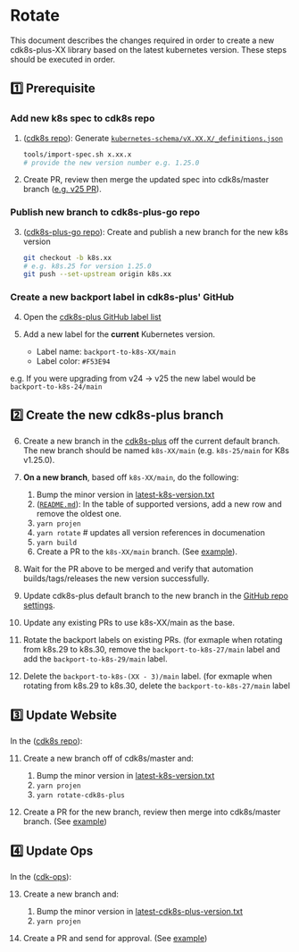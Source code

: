 # Rotate

This document describes the changes required in order to create a new cdk8s-plus-XX library based 
on the latest kubernetes version. These steps should be executed in order.

## :one: Prerequisite

### Add new k8s spec to cdk8s repo

1. ([cdk8s repo](https://github.com/cdk8s-team/cdk8s)): Generate [`kubernetes-schema/vX.XX.X/_definitions.json`](https://github.com/cdk8s-team/cdk8s/tree/master/kubernetes-schemas)

    ```sh
    tools/import-spec.sh x.xx.x
    # provide the new version number e.g. 1.25.0
    ```

2. Create PR, review then merge the updated spec into cdk8s/master branch ([e.g. v25 PR](https://github.com/cdk8s-team/cdk8s/pull/1007)).

### Publish new branch to cdk8s-plus-go repo

3. ([cdk8s-plus-go repo](https://github.com/cdk8s-team/cdk8s-plus-go)): Create and publish a new branch for the new k8s version

    ```sh
    git checkout -b k8s.xx
    # e.g. k8s.25 for version 1.25.0
    git push --set-upstream origin k8s.xx
    ```

### Create a new backport label in cdk8s-plus' GitHub

4. Open the [cdk8s-plus GitHub label list](https://github.com/cdk8s-team/cdk8s-plus/issues/labels)

5. Add a new label for the **current** Kubernetes version.
   - Label name: `backport-to-k8s-XX/main`
   - Label color: `#F53E94`

  e.g. If you were upgrading from v24 -> v25 the new label would be `backport-to-k8s-24/main`

## :two: Create the new cdk8s-plus branch

6. Create a new branch in the [cdk8s-plus](https://github.com/cdk8s-team/cdk8s-plus) off the current default branch. 
The new branch should be named `k8s-XX/main` (e.g. `k8s-25/main` for K8s v1.25.0).

7. **On a new branch**, based off `k8s-XX/main`, do the following:

     1. Bump the minor version in [latest-k8s-version.txt](./projenrc/latest-k8s-version.txt)
     2. ([`README.md`](./README.md)): In the table of supported versions, add a new row and remove the oldest one.
     3. `yarn projen`
     4. `yarn rotate` # updates all version references in documenation
     5. `yarn build`
     6. Create a PR to the `k8s-XX/main` branch. (See [example](https://github.com/cdk8s-team/cdk8s-plus/pull/4260)).

8. Wait for the PR above to be merged and verify that automation builds/tags/releases the new version successfully.

9. Update cdk8s-plus default branch to the new branch in the [GitHub repo settings](https://github.com/cdk8s-team/cdk8s-plus/settings).

10. Update any existing PRs to use k8s-XX/main as the base.

11. Rotate the backport labels on existing PRs. (for exmaple when rotating from k8s.29 to k8s.30, remove the `backport-to-k8s-27/main` label and add the `backport-to-k8s-29/main` label.

12. Delete the `backport-to-k8s-(XX - 3)/main` label. (for exmaple when rotating from k8s.29 to k8s.30, delete the `backport-to-k8s-27/main` label

## :three: Update Website

In the ([cdk8s repo](https://github.com/cdk8s-team/cdk8s)):

11. Create a new branch off of cdk8s/master and:

    1. Bump the minor version in [latest-k8s-version.txt](https://github.com/cdk8s-team/cdk8s/blob/master/src/latest-k8s-version.txt)
    2. `yarn projen`
    3. `yarn rotate-cdk8s-plus`

12.  Create a PR for the new branch, review then merge into cdk8s/master branch. (See [example](https://github.com/cdk8s-team/cdk8s/pull/1988))

## :four: Update Ops

In the ([cdk-ops](https://github.com/cdklabs/cdk-ops)):

13. Create a new branch and:

    1. Bump the minor version in [latest-cdk8s-plus-version.txt](https://github.com/cdklabs/cdk-ops/blob/master/latest-cdk8s-plus-version.txt)
    2. `yarn projen`

14. Create a PR and send for approval. (See [example](https://github.com/cdklabs/cdk-ops/pull/3323))
